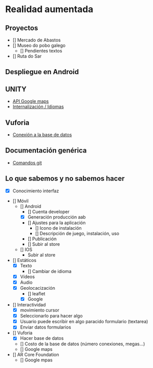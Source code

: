 # Realidad aumentada

## Proyectos

- [] Mercado de Abastos
- [] Museo do pobo galego
    - [] Pendientes textos
- [] Ruta do Sar

## Despliegue en Android

## UNITY

- [API Google maps](./unity/google-maps-api.md)
- [Internalización / Idiomas](./unity/internationalization.md)

## Vuforia

- [Conexión a la base de datos](./vuforia/connection-ddbb.md)

## Documentación genérica

- [Comandos git](./other/git-commands.md)


## Lo que sabemos y no sabemos hacer
- [x] Conocimiento interfaz
- [] Móvil
    - [] Android
        - [] Cuenta developer
        - [x] Generación producción aab
        - [] Ajustes para la aplicación
            - [] Icono de instalación
            - [] Descripción de juego, instalación, uso   
        - [] Publicación
        - [] Subir al store
    - [] IOS
        - Subir al store
- [] Estáticos
    - [x] Texto
        - [] Cambiar de idioma
    - [x] Vídeos
    - [x] Audio
    - [x] Geolocacización
        - [] leaflet
        - [x] Google
- [] Interactividad
    - [x] movimiento cursor
    - [x] Seleccionarlo para hacer algo
    - [x] Usuario puede escribir en algo paracido formulario (textarea)
    - [x] Enviar datos formularios

- [] Vuforia
    - [x] Hacer base de datos
    - [] Costo de la base de datos (número conexiones, megas...)
    - [] Google maps
- [] AR Core Foundation
    - [] Google mpas